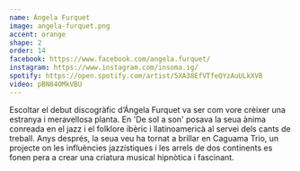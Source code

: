 ```yaml
---
name: Ángela Furquet
image: angela-furquet.png
accent: orange
shape: 2
order: 14
facebook: https://www.facebook.com/angela.furquet/
instagram: https://www.instagram.com/insoma.ig/
spotify: https://open.spotify.com/artist/5XA38EfVTfeQYzAuULkXVB
video: pBN84OMkVBU
---
```


Escoltar el debut discogràfic d’Ángela Furquet va ser com vore crèixer una estranya i meravellosa planta. En 'De sol a son' posava la seua ànima conreada en el jazz i el folklore ibèric i llatinoamericà al servei dels cants de treball. Anys després, la seua veu ha tornat a brillar en Caguama Trio, un projecte on les influències jazzístiques i les arrels de dos continents es fonen pera a crear una criatura musical hipnòtica i fascinant.
